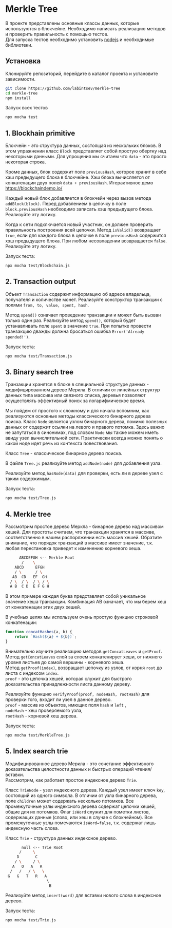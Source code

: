 # Merkle Tree

В проекте представлены основные классы данных, которые используются в блокчейне. 
Необходимо написать реализацию методов и проверить правильность с помощью тестов.  
Для запуска тестов необходимо установить [nodejs](https://nodejs.org/) и необходимые библиотеки.  

## Установка 

Клонируйте репозиторий, перейдите в каталог проекта и установите зависимости.  
```bash 
git clone https://github.com/labintsev/merkle-tree
cd merkle-tree
npm install
```

Запуск всех тестов 
```bash
npx mocha test
```

## 1. Blockhain primitive

Блокчейн - это структура данных, состоящая из нескольких блоков. 
В этом упражнении класс `Block` представляет собой простую обертку над некоторыми данными. 
Для упрощения мы считаем что `data` - это просто некоторая строка.  

Кроме данных, блок содержит поле `previousHash`, которое хранит в себе хэш предыдущего блока в блокчейне.
Хэш блока вычисляется от конкатенации двух полей `data + previousHash`. 
Итерактивное демо https://blockchaindemo.io/   

Каждый новый блок добавляется в блокчейн через вызов метода `addBlock(block)`. 
Перед добавлением в цепочку в поле `block.previousHash` необходимо записать хэш предыдущего блока. 
Реализуйте эту логику.  


Когда к сети подключается новый участник, он должен проверить правильность построения всей цепочки. 
Метод `isValid()` возвращает `true`, если для каждого блока в цепочке в поле `previousHash` содержится хэш предыдущего блока. 
При любом несовпадении возвращается `false`. 
Реализуйте эту логику.    

Запуск теста:  

```sh
npx mocha test/Blockchain.js
``` 

## 2. Transaction output

Объект `Transaction` содержит информацию об адресе владельца, получателя и количестве монет. 
Реализуйте конструктор транзакции с полями `from, to, value, spent, hash`. 

Метод `spend()` означает проведение транзакции и может быть вызван только один раз. 
Реализуйте метод `spend()`, который будет устанавливать поле `spent` в значение `true`. 
При попытке провести транзакцию дважды должна бросаться ошибка `Error('Already spended!')`.  

Запуск теста:  

```sh
npx mocha test/Transaction.js
``` 

## 3. Binary search tree 

Транзакции хранятся в блоке в специальной структуре данных - модифицированном дереве Меркла. 
В отличии от линейных структур данных типа массива или связного списка, деревья позволяют осуществлять эффективный поиск за логарифмическое время.  

Мы пойдем от простого к сложному и для начала вспомним, как реализуются основные методы классического бинарного дерева поиска. 
Класс `Node` является узлом бинарного дерева, помимо полезных данных от содержит ссылки на левого и правого потомка. 
Здесь важно не запутаться в синонимах, под словом `Node` мы также можем иметь ввиду узел вычислительной сети. 
Практически всегда можно понять о какой ноде идет речь из контекста повествования.  

Класс `Tree` - классическое бинарное дерево поиска.  

В файле `Tree.js` реализуйте метод `addNode(node)` для добавления узла. 

Реализуйте метод `hasNode(data)` для проверки, есть ли в дереве узел с таким содержимым.  

Запуск теста:  

```sh
npx mocha test/Tree.js
``` 


## 4. Merkle tree

Рассмотрим простое дерево Меркла - бинарное дерево над массивом хешей. 
Для простоты считаем, что транзакции хранятся в массиве, соответственно в нашем распоряжении есть массив хешей. 
Обратите внимание, что порядок транзакций в массиве имеет значение, т.к. любая перестановка приведет к изменению корневого хеша. 

```sh
      ABCDEFGH <-- Merkle Root  
       /    \  
    ABCD     EFGH  
    / \      / \  
   AB  CD   EF  GH  
  / \  / \  / \ / \  
  A B  C D  E F G H    
```  
В этом примере каждая буква представляет собой уникальное значение хеша транзакции. 
Комбинация АВ означает, что мы берем хеш от конкатенации этих двух хешей.  

В учебных целях мы используем очень простую функцию строковой конкатенации: 

```js
function concatHashes(a, b) {
    return `Hash(${a} + ${b})`;
} 
``` 

Внимательно изучите реализацию методов `getConcatLeaves` и `getProof`.  
Метод `getConcatLeaves` слой за слоем конкатенирует хеши, от нижнего уровня листьев до самой вершины - корневого хеша.  
Метод `getProof(index)`, возвращает цепочку из узлов, от корня `root` до листа с индексом `index`.  
`proof` - это цепочка хешей, которая служит для быстрого доказательства принадлежности листа данному дереву.  


Реализуйте функцию `verifyProof(proof, nodeHash, rootHash)` для проверки того, входит ли узел в данное дерево.  
`proof` - массив из объектов, имющих поля `hash` и `left` ,  
`nodeHash` - хеш проверяемого узла,  
`rootHash` - корневой хеш дерева.  

Запуск теста:  

```sh
npx mocha test/MerkleTree.js
```  


## 5. Index search trie

Модифицированное дерево Меркла - это сочетание эффективного доказательства целостности данных и быстрых операций чтения/вставки.  
Рассмотрим, как работает простое индексное дерево `Trie`.  

Класс `TrieNode` - узел индексного дерева. 
Каждый узел имеет ключ `key`, состоящий из одного символа. 
В отличии от узла бинарного дерева, поле `children` может содержать несколько потомков. 
Все промежуточные узлы индексного дерева содержат цепочки хешей, общие для их потомков. 
Флаг `isWord` служит для пометки листов, содержащих данные (слово, или хеш в случае с блокчейном). 
Все промежуточные узлы помечаются `isWord=false`, т.к. содержат лишь индексную часть слова.  

Класс `Trie` - структура данных индексное дерево.  

```sh
       null <-- Trie Root  
      /     \  
     D       C  
    / \     / \  
   A   O   A   R 
  /   /   / \   \ 
 G   G   T   R   A
                  \ 
                   B
```  

Реализуйте метод `insert(word)` для вставки нового слова в индексное дерево.  

Запуск теста:  

```sh
npx mocha test/Trie.js
```  

